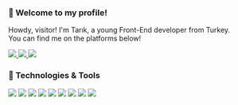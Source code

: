 ### 👋 Welcome to my profile!
Howdy, visitor! I'm Tarık, a young Front-End developer from Turkey.  
You can find me on the platforms below!

<a href="https://discord.com/users/474537652943847444">
<img src="https://shields.io/badge/-Discord-8697f6?logo=discord&logoColor=fff">
</a><a href="https://twitter.com/itstarikcoskun">
<img src="https://shields.io/badge/-Twitter-009ded?logo=twitter&logoColor=fff">
</a><a href="https://steamcommunity.com/id/tarikcoskun/">
<img src="https://shields.io/badge/-Steam-161922?logo=steam&logoColor=fff">
</a>

### 🔧 Technologies & Tools

![](https://shields.io/badge/-HTML-323330?logo=html5&logoColor=f76649)
![](https://shields.io/badge/-CSS-323330?logo=css3&logoColor=3595cf)
![](https://shields.io/badge/-JavaScript-323330?logo=javascript&logoColor=efd81d)
![](https://shields.io/badge/-Node.js-323330?logo=node.js&logoColor=88c249)
![](https://shields.io/badge/-Vue.js-323330?logo=vue.js)
![](https://shields.io/badge/-Nuxt.js-323330?logo=nuxt.js)
![](https://shields.io/badge/-Tailwind-323330?logo=tailwind-css)
![](https://shields.io/badge/-VS%20Code-323330?logo=visual-studio-code&logoColor=3ea6eb)
![](https://shields.io/badge/-SASS-323330?logo=sass)
